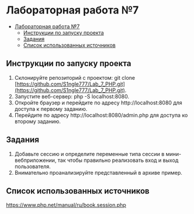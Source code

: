 # Лабораторная работа №7

- [Лабораторная работа №7](#лабораторная-работа-7)
    - [Инструкции по запуску проекта](#инструкции-по-запуску-проекта)
    - [Задания](#задания)
    - [Список использованных источников](#список-использованных-источников)
 
## Инструкции по запуску проекта
1) Склонируйте репозиторий с проектом: git clone [https://github.com/S1ngle777/Lab_7_PHP.git](https://github.com/S1ngle777/Lab_7_PHP.git).
2) Запустите веб-сервер: php -S localhost:8080.
3) Откройте браузер и перейдите по адресу http://localhost:8080 для доступа к первому заданию.
4) Перейдите по адресу http://localhost:8080/admin.php для доступа ко второму заданию.

## Задания

1. Добавьте сессию и определите переменные типа сессии в мини-вебприложении, так чтобы правильно реализовать вход и выход пользователя.
2. Внимательно проанализируйте представленный в архиве пример.

## Список использованных источников

https://www.php.net/manual/ru/book.session.php
